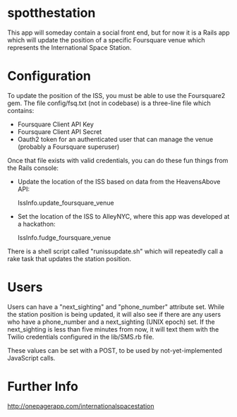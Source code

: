 spotthestation
==============

This app will someday contain a social front end, but for now it is a Rails app which will update the position of a specific Foursquare venue which represents the International Space Station.

Configuration
=============

To update the position of the ISS, you must be able to use the Foursquare2 gem.
The file config/fsq.txt (not in codebase) is a three-line file which contains:

* Foursquare Client API Key
* Foursquare Client API Secret
* Oauth2 token for an authenticated user that can manage the venue (probably a Foursquare superuser)

Once that file exists with valid credentials, you can do these fun things from the Rails console:

* Update the location of the ISS based on data from the HeavensAbove API:

  IssInfo.update_foursquare_venue

* Set the location of the ISS to AlleyNYC, where this app was developed at a hackathon:

  IssInfo.fudge_foursquare_venue

There is a shell script called "runissupdate.sh" which will repeatedly call a rake task that updates the station position.

Users
=====

Users can have a "next_sighting" and "phone_number" attribute set.
While the station position is being updated, it will also see if there are any users who have a phone_number and a next_sighting (UNIX epoch) set.  If the next_sighting is less than five minutes from now, it will text them with the Twilio credentials configured in the lib/SMS.rb file.

These values can be set with a POST, to be used by not-yet-implemented JavaScript calls.

Further Info
============

http://onepagerapp.com/internationalspacestation
